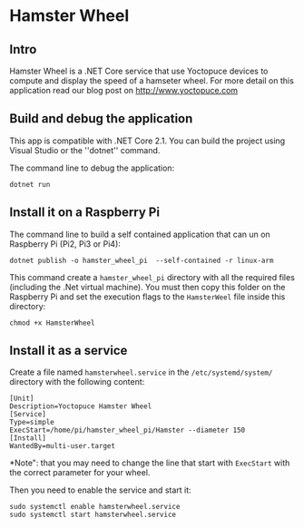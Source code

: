 # Hamster Wheel 

## Intro
Hamster Wheel is a .NET Core service that use Yoctopuce devices to compute and display the speed of a hamseter wheel. For more detail on this application read our blog post on http://www.yoctopuce.com

## Build and debug the application

This app is compatible with .NET Core 2.1. You can build the project using Visual Studio or the ''dotnet'' command.

The command line to debug the application:
```
dotnet run
```

## Install it on a Raspberry Pi

The command line to build a self contained application that can un on Raspberry Pi (Pi2, Pi3 or Pi4):
```
dotnet publish -o hamster_wheel_pi  --self-contained -r linux-arm
```

This command create a ``hamster_wheel_pi`` directory with all the required files (including the .Net virtual machine). You must then copy this folder on the Raspberry Pi and set the execution flags to the ``HamsterWeel`` file inside this directory:
```
chmod +x HamsterWheel
```

## Install it as a service

Create a file named ``hamsterwheel.service`` in the ``/etc/systemd/system/`` directory with the following content:

```
[Unit]
Description=Yoctopuce Hamster Wheel
[Service]
Type=simple
ExecStart=/home/pi/hamster_wheel_pi/Hamster --diameter 150
[Install]
WantedBy=multi-user.target
```
*Note": that you may need to change the line that start with ``ExecStart`` with the correct parameter for your wheel.


Then you need to enable the service and start it:

```
sudo systemctl enable hamsterwheel.service
sudo systemctl start hamsterwheel.service
```

